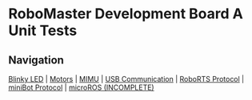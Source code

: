 # RoboMaster Development Board A Unit Tests
## Navigation
[Blinky LED](./stm32_ws/blinkLED) | [Motors](./stm32_ws/) | [MIMU](./stm32_ws/imuTest) | [USB Communication](./stm32_ws/usbCommunication) | [RoboRTS Protocol](./stm32_ws/protocolTest) | [miniBot Protocol](./stm32_ws/miniBot_serial) | [microROS (INCOMPLETE)](./stm32_ws/microROS)
